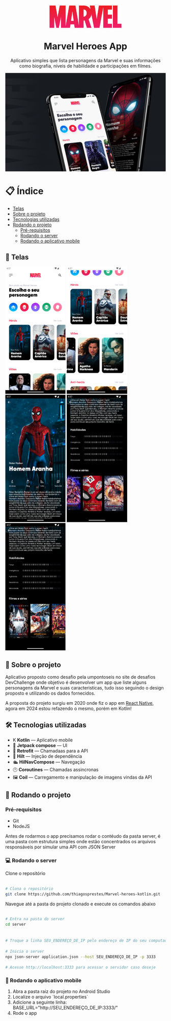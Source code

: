 <h1 align="center">
<br>
  <img src=".github/logo.png" width="auto" height="70" alt="marvel-heroes-app">
<br>
<br>
Marvel Heroes App
</h1>

<p align="center">Aplicativo simples que lista personagens da Marvel e suas informações como biografia, níveis de habilidade e participações em filmes.</p>

<div>
  <img src=".github/cover.png" alt="marvel-heroes-app">
</div>

# 📋 Índice

- [Telas](#-Telas)
- [Sobre o projeto](#-Sobre-o-projeto)
- [Tecnologias utilizadas](#-Tecnologias-utilizadas)
- [Rodando o projeto](#-Rodando-o-projeto)
  - [Pré-requisitos](#-Pré-requisitos)
  - [Rodando o server](#-Rodando-o-server)
  - [Rodando o aplicativo mobile](#-Rodando-o-aplicativo-mobile)

## 🎨 Telas

<p float="left">
<img src=".github/home.png" alt="marvel-heroes-app" width-="400" height="400">
<img src=".github/home-slide.png" alt="marvel-heroes-app" width-="400" height="400">
<img src=".github/character.png" alt="marvel-heroes-app" width-="400" height="400">
<img src=".github/character-abilities.png" alt="marvel-heroes-app" width-="400" height="400">
<img src=".github/character-movies.png" alt="marvel-heroes-app" width-="400" height="400">
</p>

## 📃 Sobre o projeto

Aplicativo proposto como desafio pela <bold>umpontoseis</bold> no site de desafios <bold>DevChallenge</bold> onde objetivo é desenvolver um app que liste alguns personagens da Marvel e suas caracteristicas, tudo isso seguindo o design proposto e utilizando os dados fornecidos.

A proposta do projeto surgiu em 2020 onde fiz o app em <a href="https://github.com/thiagosprestes/marvel-heroes-app">React Native</a>, agora em 2024 estou refazendo o mesmo, porém em Kotlin!

## 🛠 Tecnologias utilizadas

- K **Kotlin** — Aplicativo mobile
- 📱 **Jetpack compose** — UI
- 📡 **Retrofit** — Chamadaas para a API
- 💉 **Hilt** — Injeção de dependência
- 🛳️ **HilNavCompose** — Navegação
- 🕛 **Coroutines** — Chamadas assincronas
- 🖼️ **Coil** — Carregamento e manipulação de imagens vindas da API

## 🚀 Rodando o projeto

### Pré-requisitos

- Git
- NodeJS

Antes de rodarmos o app precisamos rodar o contéudo da pasta server, é uma pasta com estrutura simples onde estão concentrados os arquivos responsáveis por simular uma API com JSON Server

### 💻 Rodando o server

Clone o repositório

```bash

# Clona o repositório
git clone https://github.com/thiagosprestes/Marvel-heroes-kotlin.git

```

Navegue até a pasta do projeto clonado e execute os comandos abaixo

```bash

# Entra na pasta do server
cd server


# Troque a linha SEU_ENDEREÇO_DE_IP pelo endereço de IP do seu computador

# Inicia o server
npx json-server application.json --host SEU_ENDEREÇO_DE_IP -p 3333

# Acesse http://localhost:3333 para acessar o servidor caso deseje

```

### 📱 Rodando o aplicativo mobile

<ol>
  <li>Abra a pasta raiz do projeto no Android Studio</li>
  <li>Localize o arquivo `local.properties`</li>
  <li>Adicione a seguinte linha:
  BASE_URL="http://SEU_ENDEREÇO_DE_IP:3333/"
  </li>
  <li>Rode o app</li>
</ol>
